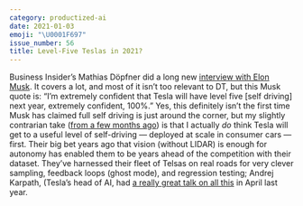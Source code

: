 ```yaml
---
category: productized-ai
date: 2021-01-03
emoji: "\U0001F697"
issue_number: 56
title: Level-Five Teslas in 2021?
---
```


Business Insider’s Mathias Döpfner did a long new [interview with Elon Musk](https://www.businessinsider.com/elon-musk-interview-axel-springer-tesla-accelerate-advent-of-sustainable-energy?IR=T&international=true&r=US&utm_campaign=Dynamically%20Typed&utm_medium=email&utm_source=Revue%20newsletter).
It covers a lot, and most of it isn’t too relevant to DT, but this Musk quote is: “I’m extremely confident that Tesla will have level five [self driving] next year, extremely confident, 100%.” Yes, this definitely isn’t the first time Musk has claimed full self driving is just around the corner, but my slightly contrarian take ([from a few months ago](https://twitter.com/layon_overwhale/status/1294402087799992321?utm_campaign=Dynamically%20Typed&utm_medium=email&utm_source=Revue%20newsletter)) is that I actually _do_ think Tesla will get to a useful level of self-driving — deployed at scale in consumer cars — first.
Their big bet years ago that vision (without LIDAR) is enough for autonomy has enabled them to be years ahead of the competition with their dataset.
They’ve harnessed their fleet of Telsas on real roads for very clever sampling, feedback loops (ghost mode), and regression testing; Andrej Karpath, (Tesla’s head of AI, had [a really great talk on all this](https://www.youtube.com/watch?feature=youtu.be&t=515&utm_campaign=Dynamically%20Typed&utm_medium=email&utm_source=Revue%20newsletter&v=hx7BXih7zx8) in April last year.